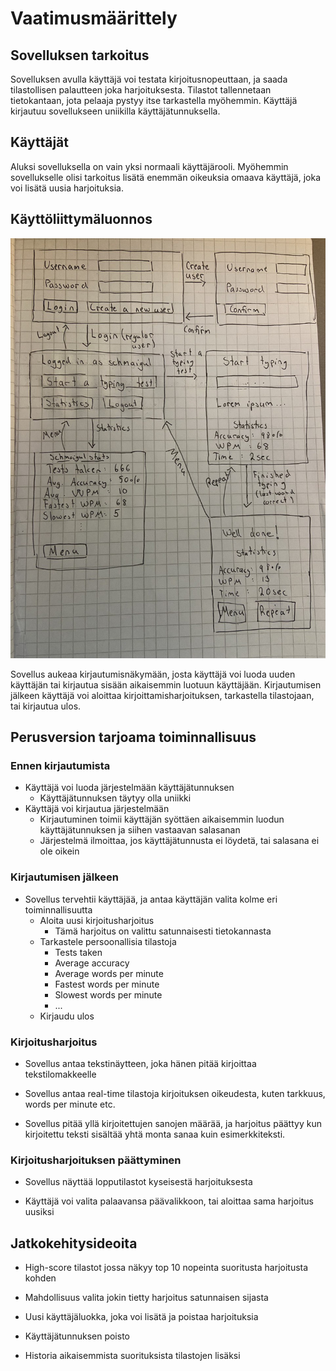# Vaatimusmäärittely

## Sovelluksen tarkoitus

Sovelluksen avulla käyttäjä voi testata kirjoitusnopeuttaan, ja saada tilastollisen palautteen joka harjoituksesta. Tilastot tallennetaan tietokantaan, jota pelaaja pystyy itse tarkastella myöhemmin. Käyttäjä kirjautuu sovellukseen uniikilla käyttäjätunnuksella.

## Käyttäjät

Aluksi sovelluksella on vain yksi normaali käyttäjärooli. Myöhemmin sovellukselle olisi tarkoitus lisätä enemmän oikeuksia omaava käyttäjä, joka voi lisätä uusia harjoituksia.

## Käyttöliittymäluonnos

![Käyttöliittymäluonnos](./kuvat/k%C3%A4ytt%C3%B6liittym%C3%A4luonnos.jpg)

Sovellus aukeaa kirjautumisnäkymään, josta käyttäjä voi luoda uuden käyttäjän tai kirjautua sisään aikaisemmin luotuun käyttäjään. Kirjautumisen jälkeen käyttäjä voi aloittaa kirjoittamisharjoituksen, tarkastella tilastojaan, tai kirjautua ulos. 

## Perusversion tarjoama toiminnallisuus

### Ennen kirjautumista

- Käyttäjä voi luoda järjestelmään käyttäjätunnuksen
    -   Käyttäjätunnuksen täytyy olla uniikki
- Käyttäjä voi kirjautua järjestelmään
    - Kirjautuminen toimii käyttäjän syöttäen aikaisemmin luodun käyttäjätunnuksen ja siihen vastaavan salasanan
    - Järjestelmä ilmoittaa, jos käyttäjätunnusta ei löydetä, tai salasana ei ole oikein

### Kirjautumisen jälkeen

- Sovellus tervehtii käyttäjää, ja antaa käyttäjän valita kolme eri toiminnallisuutta
    - Aloita uusi kirjoitusharjoitus
        - Tämä harjoitus on valittu satunnaisesti tietokannasta
    - Tarkastele persoonallisia tilastoja
        - Tests taken
        - Average accuracy
        - Average words per minute
        - Fastest words per minute
        - Slowest words per minute
        - ...
    - Kirjaudu ulos

### Kirjoitusharjoitus

- Sovellus antaa tekstinäytteen, joka hänen pitää kirjoittaa tekstilomakkeelle

- Sovellus antaa real-time tilastoja kirjoituksen oikeudesta, kuten tarkkuus, words per minute etc.

- Sovellus pitää yllä kirjoitettujen sanojen määrää, ja harjoitus päättyy kun kirjoitettu teksti sisältää yhtä monta sanaa kuin esimerkkiteksti.

### Kirjoitusharjoituksen päättyminen

- Sovellus näyttää lopputilastot kyseisestä harjoituksesta

- Käyttäjä voi valita palaavansa päävalikkoon, tai aloittaa sama harjoitus uusiksi

## Jatkokehitysideoita

- High-score tilastot jossa näkyy top 10 nopeinta suoritusta harjoitusta kohden

- Mahdollisuus valita jokin tietty harjoitus satunnaisen sijasta

- Uusi käyttäjäluokka, joka voi lisätä ja poistaa harjoituksia

- Käyttäjätunnuksen poisto

- Historia aikaisemmista suorituksista tilastojen lisäksi




